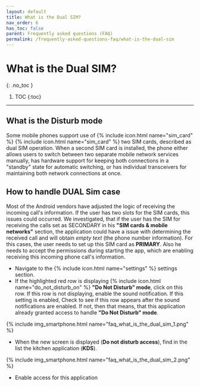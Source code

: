 ```yaml
---
layout: default
title: What is the Dual SIM?
nav_order: 6
has_toc: false
parent: Frequently asked questions (FAQ)
permalink: /frequently-asked-questions-faq/what-is-the-dual-sim
---
```


# What is the Dual SIM?
{: .no_toc }

1. TOC
{:toc}

---

## What is the Disturb mode
Some mobile phones support use of {% include icon.html name="sim_card" %} {% include icon.html name="sim_card" %} two SIM cards, described as dual SIM operation. When a second SIM card is installed, the phone either allows users to switch between two separate mobile network services manually, has hardware support for keeping both connections in a "standby" state for automatic switching, or has individual transceivers for maintaining both network connections at once.

## How to handle DUAL Sim case
Most of the Android vendors have adjusted the logic of receiving the incoming call's information. If the user has two slots for the SIM cards, this issues could occurred. We investigated, that if the user has the SIM for receiving the calls set as SECONDARY in his **"SIM cards & mobile networks"** section, the application could have a issue with determining the received call and will obtain _empty text_ (the phone number information). For this cases, the user needs to set up this SIM card as **PRIMARY**. Also he needs to accept the permissions during starting the app, which are enabling receiving this incoming phone call's information.

- Navigate to the {% include icon.html name="settings" %} settings section. 
- If the highlighted red row is displaying {% include icon.html name="do_not_disturb_on" %} **"Do Not Disturb" mode**, click on this row. If this row is not displaying, enable the sound notification. If this setting is enabled, Check to see if this row appears after the sound notifications are enabled. If not, then that means, that this application already granted access to handle **"Do Not Disturb" mode**.

{% include img_smartphone.html name="faq_what_is_the_dual_sim_1.png" %}

- When the new screen is displayed (**Do not disturb access**), find in the list the kitchen application (**KDS**). 

{% include img_smartphone.html name="faq_what_is_the_dual_sim_2.png" %}

- Enable access for this application
